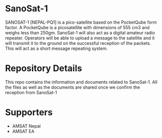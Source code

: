 # SanoSat-1
SANOSAT-1 [NEPAL-PQ1] is a pico-satellite based on the PocketQube form factor. A PocketQube is a picosatellite with dimensions of 555 cm3 and weighs less than 250gm.
SanoSat-1 will also act as a digital amateur radio repeater. Operators will be able to upload a message to the satellite and it will transmit it to the ground on the successful reception of the packets. This will act as a short message repeating system.

# Repository Details

This repo contains the information and documents related to SanoSat-1.
All the files as well as the documents are shared once we confirm the reception from SanoSat-1


# Supporters

- AMSAT Nepal
- AMSAT EA
